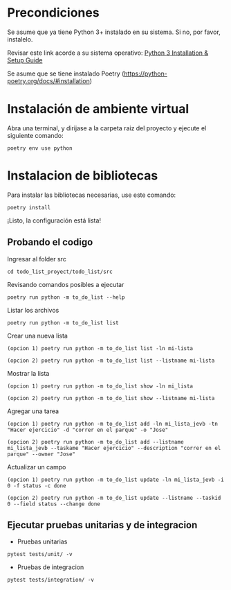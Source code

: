 # Precondiciones
Se asume que ya tiene Python 3+ instalado en su sistema. Si no, por favor, instalelo.  

Revisar este link acorde a su sistema operativo: 
[Python 3 Installation & Setup Guide](https://realpython.com/installing-python/)

Se asume que se tiene instalado Poetry
(https://python-poetry.org/docs/#installation)


# Instalación de ambiente virtual
Abra una terminal, y dirijase a la carpeta raiz del proyecto y ejecute el siguiente comando:

```
poetry env use python
```

# Instalacion de bibliotecas
Para instalar las bibliotecas necesarias, use este comando:
```
poetry install
```

¡Listo, la configuración está lista!

## Probando el codigo
Ingresar al folder src
```
cd todo_list_proyect/todo_list/src
```
Revisando comandos posibles a ejecutar
```
poetry run python -m to_do_list --help
```

Listar los archivos
```
poetry run python -m to_do_list list
```

Crear una nueva lista
```
(opcion 1) poetry run python -m to_do_list list -ln mi-lista

(opcion 2) poetry run python -m to_do_list list --listname mi-lista
```

Mostrar la lista
```
(opcion 1) poetry run python -m to_do_list show -ln mi_lista

(opcion 2) poetry run python -m to_do_list show --listname mi-lista
```


Agregar una tarea
```
(opcion 1) poetry run python -m to_do_list add -ln mi_lista_jevb -tn "Hacer ejercicio" -d "correr en el parque" -o "Jose"

(opcion 2) poetry run python -m to_do_list add --listname mi_lista_jevb --taskame "Hacer ejercicio" --description "correr en el parque" --owner "Jose"
```

Actualizar un campo
```
(opcion 1) poetry run python -m to_do_list update -ln mi_lista_jevb -i 0 -f status -c done

(opcion 2) poetry run python -m to_do_list update --listname --taskid 0 --field status --change done
```



## Ejecutar pruebas unitarias y de integracion
* Pruebas unitarias
```
pytest tests/unit/ -v
```

* Pruebas de integracion
```
pytest tests/integration/ -v
```
